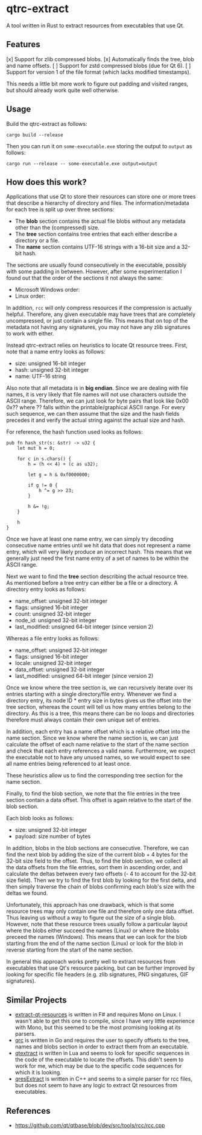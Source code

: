 # qtrc-extract

A tool written in Rust to extract resources from executables that use Qt.

## Features

[x] Support for zlib compressed blobs.
[x] Automatically finds the tree, blob and name offsets.
[ ] Support for zstd compressed blobs (due for Qt 6).
[ ] Support for version 1 of the file format (which lacks modified timestamps).

This needs a little bit more work to figure out padding and visited ranges, but should already work quite well otherwise.

## Usage

Build the qtrc-extract as follows:

```
cargo build --release
```

Then you can run it on `some-executable.exe` storing the output to `output` as follows:

```
cargo run --release -- some-executable.exe output=output
```

## How does this work?

Applications that use Qt to store their resources can store one or more trees that describe a hierarchy of directory and files.
The information/metadata for each tree is split up over three sections:

 * The **blob** section contains the actual file blobs without any metadata other than the (compressed) size.
 * The **tree** section contains tree entries that each either describe a directory or a file.
 * The **name** section contains UTF-16 strings with a 16-bit size and a 32-bit hash.

The sections are usually found consecutively in the executable, possibly with some padding in between.
However, after some experimentation I found out that the order of the sections it not always the same:

* Microsoft Windows order: <blobs> <names> <tree>
* Linux order: <tree> <names> <blobs>

In addition, `rcc` will only compress resources if the compression is actually helpful.
Therefore, any given executable may have trees that are completely uncompressed, or just contain a single file.
This means that on top of the metadata not having any signatures, you may not have any zlib signatures to work with either.

Instead qtrc-extract relies on heuristics to locate Qt resource trees.
First, note that a name entry looks as follows:

* size: unsigned 16-bit integer
* hash: unsigned 32-bit integer
* name: UTF-16 string

Also note that all metadata is in **big endian**.
Since we are dealing with file names, it is very likely that file names will not use characters outside the ASCII range.
Therefore, we can just look for byte pairs that look like 0x00 0x?? where ?? falls within the printable/graphical ASCII range.
For every such sequence, we can then assume that the size and the hash fields precedes it and verify the actual string against the actual size and hash.

For reference, the hash function used looks as follows:

```
pub fn hash_str(s: &str) -> u32 {
    let mut h = 0;

    for c in s.chars() {
        h = (h << 4) + (c as u32);

        let g = h & 0xf0000000;

        if g != 0 {
            h ^= g >> 23;
        }

        h &= !g;
    }

    h
}
```

Once we have at least one name entry, we can simply try decoding consecutive name entries until we hit data that does not represent a name entry, which will very likely produce an incorrect hash.
This means that we generally just need the first name entry of a set of names to be within the ASCII range.

Next we want to find the **tree** section describing the actual resource tree.
As mentioned before a tree entry can either be a file or a directory.
A directory entry looks as follows:

* name\_offset: unsigned 32-bit integer
* flags: unsigned 16-bit integer
* count: unsigned 32-bit integer
* node\_id: unsigned 32-bit integer
* last\_modified: unsigned 64-bit integer (since version 2)

Whereas a file entry looks as follows:

* name\_offset: unsigned 32-bit integer
* flags: unsigned 16-bit integer
* locale: unsigned 32-bit integer
* data\_offset: unsigned 32-bit integer
* last\_modified: unsigned 64-bit integer (since version 2)

Once we know where the tree section is, we can recursively iterate over its entries starting with a single directory/file entry.
Whenever we find a directory entry, its node ID * entry size in bytes gives us the offset into the tree section, whereas the count will tell us how many entries belong to the directory.
As this is a tree, this means there can be no loops and directories therefore must always contain their own unique set of entries.

In addition, each entry has a name offset which is a relative offset into the name section.
Since we know where the name section is, we can just calculate the offset of each name relative to the start of the name section and check that each entry references a valid name.
Furthermore, we expect the executable not to have any unused names, so we would expect to see all name entries being referenced to at least once.

These heuristics allow us to find the corresponding tree section for the name section.

Finally, to find the blob section, we note that the file entries in the tree section contain a data offset.
This offset is again relative to the start of the blob section.

Each blob looks as follows:

* size: unsigned 32-bit integer
* payload: size number of bytes

In addition, blobs in the blob sections are consecutive.
Therefore, we can find the next blob by adding the size of the current blob + 4 bytes for the 32-bit size field to the offset.
Thus, to find the blob section, we collect all the data offsets from the file entries, sort them in ascending order, and calculate the deltas between every two offsets (- 4 to account for the 32-bit size field).
Then we try to find the first blob by looking for the first delta, and then simply traverse the chain of blobs confirming each blob's size with the deltas we found.

Unfortunately, this approach has one drawback, which is that some resource trees may only contain one file and therefore only one data offset.
Thus leaving us without a way to figure out the size of a single blob.
However, note that these resource trees usually follow a particular layout where the blobs either succeed the names (Linux) or where the blobs preceed the names (Windows).
This means that we can look for the blob starting from the end of the name section (Linux) or look for the blob in reverse starting from the start of the name section.

In general this approach works pretty well to extract resources from executables that use Qt's resource packing, but can be further improved by looking for specific file headers (e.g. zlib signatures, PNG singatures, GIF signatures).

## Similar Projects

* [extract-qt-resources](https://github.com/dgchurchill/extract-qt-resources) is written in F# and requires Mono on Linux. I wasn't able to get this one to compile, since I have very little experience with Mono, but this seemed to be the most promising looking at its parsers.
* [qrc](https://github.com/pgaskin/qrc) is written in Go and requires the user to specify offsets to the tree, names and blobs section in order to extract them from an executable.
* [qtextract](https://github.com/axstin/qtextract) is written in Lua and seems to look for specific sequences in the code of the executable to locate the offsets. This didn't seem to work for me, which may be due to the specific code sequences for which it is looking.
* [qresExtract](https://github.com/tatokis/qresExtract) is written in C++ and seems to a simple parser for rcc files, but does not seem to have any logic to extract Qt resources from executables.

## References

* https://github.com/qt/qtbase/blob/dev/src/tools/rcc/rcc.cpp
